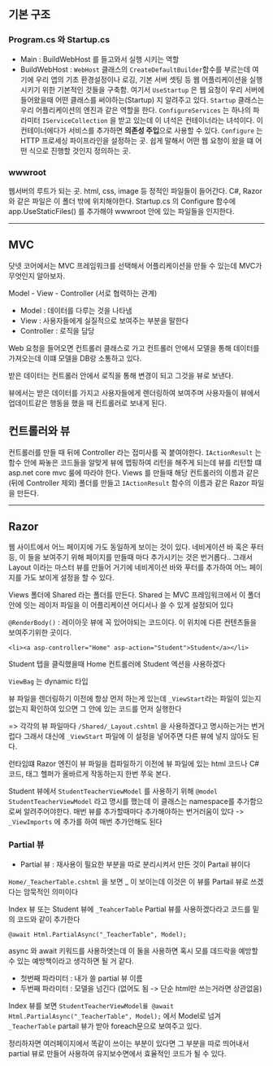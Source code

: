 ﻿## 기본 구조
### Program.cs 와 Startup.cs

 - Main : BuildWebHost 를 들고와서 실행 시키는 역할
 - BuildWebHost : `WebHost` 클래스의 `CreateDefaultBuilder`함수를 부르는데 여기에 우리 앱의 기초 환경설정이나 로깅, 
 기본 서버 셋팅 등 웹 어플리케이션을 실행시키기 위한 기본적인 것들을 구축함.
 여기서 `UseStartup` 은 웹 요청이 우리 서버에 들어왔을때 어떤 클래스를 써야하는(Startup) 지 알려주고 있다.
 `Startup` 클래스는 우리 어플리케이션의 엔진과 같은 역할을 한다.
 `ConfigureServices` 는 하나의 파라미터 `IServiceCollection` 을 받고 있는데 이 녀석은 컨테이너라는 녀석이다. 이 컨테이너에다가 서비스를 추가하면 
 **의존성 주입**으로 사용할 수 있다.
 `Configure` 는 HTTP 프로세싱 파이프라인을 설정하는 곳. 쉽게 말해서 어떤 웹 요청이 왔을 떄 어떤 식으로 진행할 것인지 정의하는 곳.

 ### wwwroot
 웹서버의 루트가 되는 곳. html, css, image 등 정적인 파일들이 들어간다. C#, Razor 와 같은 파일은 이 폴더 밖에 위치해야한다.
 Startup.cs 의 Configure 함수에 app.UseStaticFiles() 를 추가해야 wwwroot 안에 있는 파일들을 인지한다.

-----

 ## MVC
 닷넷 코어에서는 MVC 프레임워크를 선택해서 어플리케이션을 만들 수 있는데 MVC가 무엇인지 알아보자.

 Model - View - Controller (서로 협력하는 관계)
  - Model : 데이터를 다루는 것을 나타냄
  - View : 사용자들에게 실질적으로 보여주는 부분을 말한다
  - Controller : 로직을 담당

 Web 요청을 들어오면 컨트롤러 클래스로 가고 컨트롤러 안에서 모델을 통해 데이터를 가져오는데 이떄 모델을 DB랑 소통하고 있다.

 받은 데이터는 컨트롤러 안에서 로직을 통해 변경이 되고 그것을 뷰로 보낸다.

 뷰에서는 받은 데이터를 가지고 사용자들에게 렌더링하여 보여주며 사용자들이 뷰에서
 업데이트같은 행동을 했을 때 컨트롤러로 보내게 된다.


## 컨트롤러와 뷰
컨트롤러를 만들 때 뒤에 Controller 라는 접미사를 꼭 붙여야한다.
`IActionResult` 는 함수 안에 짜놓은 코드들을 알맞게 뷰에 맵핑하여 리턴을 해주게 되는데 뷰를 리턴할 떄 asp.net core mvc 룰에 따라야 한다.
Views 를 만들때 해당 컨트롤러의 이름과 같은(뒤에 Controller 제외) 폴더를 만들고 `IActionResult` 함수의 이름과 같은 Razor 파일을 만든다.

------

## Razor

웹 사이트에서 어느 페이지에 가도 동일하게 보이는 것이 있다. 네비게이션 바 혹은 푸터 등, 이 들을 보여주기 위해 페이지를 만들때 마다 추가시키는 것은 번거롭다..  그래서 Layout 이라는 마스터 뷰를 만들어 거기에 네비게이션 바와 푸터를 추가하여
어느 페이지를 가도 보이게 설정을 할 수 있다.

Views 폴더에 Shared 라는 폴더를 만든다. Shared 는 MVC 프레임워크에서 이 폴더안에 잇는 레이저 파일을 이 어플리케이션 어디서나 쓸 수 있게 설정되어 있다

`@RenderBody()` : 레이아웃 뷰에 꼭 있어야되는 코드이다. 이 위치에 다른 컨텐츠들을 보여주기위한 곳이다.

`<li><a asp-controller="Home" asp-action="Student">Student</a></li>`

Student 텝을 클릭했을때 Home 컨트롤러에 Student 엑션을 사용하겠다 

`ViewBag` 는 dynamic 타입

뷰 파일을 렌더링하기 이전에 항상 먼저 하는게 있는데 `_ViewStart`라는 파일이 있는지 없는지 확인하여 있으면 그 안에 있는 코드를 먼저 실행한다

=> 각각의 뷰 파일마다 `/Shared/_Layout.cshtml` 을 사용하겠다고 명시하는거는 번거럽다 그래서 대신에 `_ViewStart` 파일에 이 설정을 넣어주면 다른 뷰에 넣지 않아도 된다.

런타임떄 Razor 엔진이 뷰 파일을 컴파일하기 이전에 뷰 파일에 있는 html 코드나 C#코드, 태그 헬퍼가 올바르게 작동하는지 한번 쭈욱 본다.

Student 뷰에서 `StudentTeacherViewModel` 를 사용하기 위해 `@model StudentTeacherViewModel` 라고 명시를 했는데 이 클래스는 namespace를 
추가함으로써 알려주어야한다. 매번 뷰를 추가할때마다 추가해야하는 번거러움이 있다 -> `_ViewImports` 에 추가를 하여 매번 추가안해도 된다 

### Partial 뷰
- Partial 뷰 :  재사용이 필요한 부분을 따로 분리시켜서 만든 것이 Partail 뷰이다

`Home/_TeacherTable.cshtml` 을 보면 _ 이 보이는데 이것은 이 뷰를 Partail 뷰로 쓰겠다는 암묵적인 의미이다 

Index 뷰 또는 Student 뷰에 `_TeahcerTable` Partial 뷰를 사용하겠다라고 코드를 밑의 코드와 같이 추가한다

`@await Html.PartialAsync("_TeacherTable", Model);`

async 와 await 키워드를 사용하엿는데 이 둘을 사용하면 혹시 모를 데드락을 예방할 수 있는 예방책이라고 생각하면 될 거 같다. 
 - 첫번째 파라미터 : 내가 쓸 partial 뷰 이름
 - 두번째 파라미터 : 모델을 넘긴다 (없어도 됨 -> 단순 html만 쓰는거라면 상관없음)

Index 뷰를 보면 `StudentTeacherViewModel를 @await Html.PartialAsync("_TeacherTable", Model);` 에서 Model로 넘겨
`_TeacherTable` partail 뷰가 받아 foreach문으로 보여주고 있다.

정리하자면 여러페이지에서 똑같이 쓰이는 부분이 있다면 그 부분을 따로 띄어내서 partial 뷰로 만들어 사용하여 유지보수면에서 효율적인 코드가 될 수 있다.
